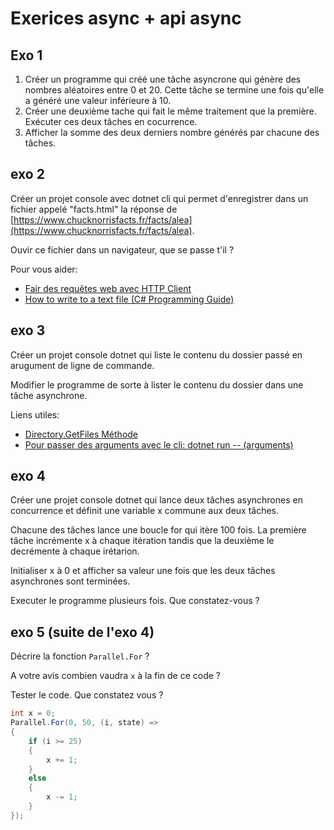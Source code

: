 # Exerices async + api async

## Exo 1

1. Créer un programme qui créé une tâche asyncrone qui génère des nombres aléatoires entre 0 et 20. Cette tâche se termine une fois qu'elle a généré une valeur inférieure à 10.
1. Créer une deuxième tache qui fait le même traitement que la première. Exécuter ces deux tâches en cocurrence.
1. Afficher la somme des deux derniers nombre générés par chacune des tâches.

## exo 2

Créer un projet console avec dotnet cli qui permet d'enregistrer dans un fichier appelé "facts.html" la réponse de [https://www.chucknorrisfacts.fr/facts/alea](https://www.chucknorrisfacts.fr/facts/alea).

Ouvir ce fichier dans un navigateur, que se passe t'il ?

Pour vous aider:

- [Fair des requêtes web avec HTTP Client](https://docs.microsoft.com/fr-fr/dotnet/csharp/tutorials/console-webapiclient#making-web-requests)
- [How to write to a text file (C# Programming Guide)](https://docs.microsoft.com/fr-fr/dotnet/csharp/programming-guide/file-system/how-to-write-to-a-text-file)

## exo 3

Créer un projet console dotnet qui liste le contenu du dossier passé en arugument de ligne de commande.

Modifier le programme de sorte à lister le contenu du dossier dans une tâche asynchrone.

Liens utiles:

- [Directory.GetFiles Méthode](https://docs.microsoft.com/fr-fr/dotnet/api/system.io.directory.getfiles?view=netcore-3.1)
- [Pour passer des arguments avec le cli: dotnet run -- (arguments)](https://www.jerriepelser.com/blog/quick-tip-pass-arguments-to-app-using-dotnet-cli/)

## exo 4

Créer une projet console dotnet qui lance deux tâches asynchrones en concurrence et définit une variable x commune aux deux tâches.

Chacune des tâches lance une boucle for qui itère 100 fois.
La première tâche incrémente x à chaque itération tandis que la deuxième le decrémente à chaque irétarion.

Initialiser x à 0 et afficher sa valeur une fois que les deux tâches asynchrones sont terminées.

Executer le programme plusieurs fois. Que constatez-vous ?

## exo 5 (suite de l'exo 4)

Décrire la fonction `Parallel.For` ?

A votre avis combien vaudra `x` à la fin de ce code ?

Tester le code. Que constatez vous ?

```csharp
int x = 0;
Parallel.For(0, 50, (i, state) =>
{
    if (i >= 25)
    {
        x += 1;
    }
    else
    {
        x -= 1;
    }
});
```
